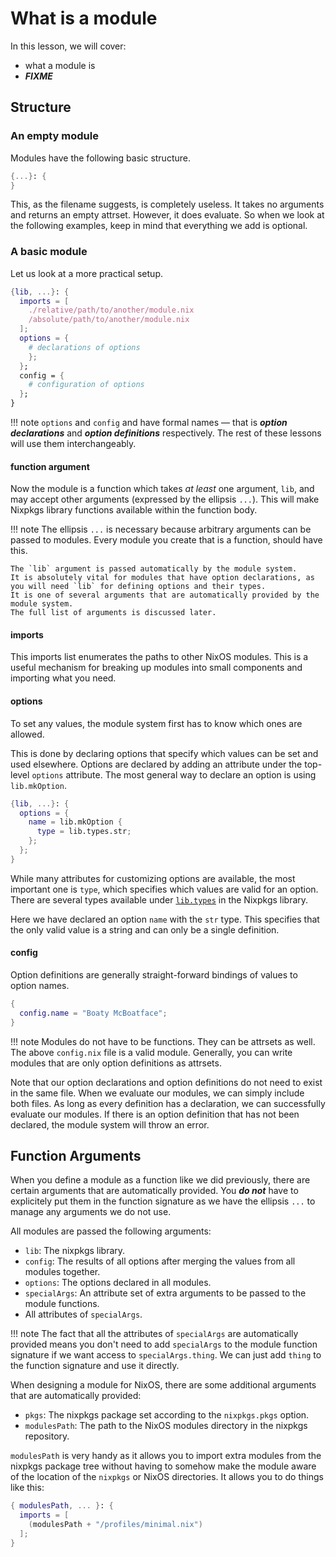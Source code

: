 # What is a module

In this lesson, we will cover:

- what a module is
- ***FIXME***

## Structure

### An empty module

Modules have the following basic structure.

```nix title="useless.nix"
{...}: {
}
```

This, as the filename suggests, is completely useless.
It takes no arguments and returns an empty attrset.
However, it does evaluate.
So when we look at the following examples, keep in mind that everything we add is optional.

### A basic module

Let us look at a more practical setup.

```nix title="default.nix"
{lib, ...}: {
  imports = [
    ./relative/path/to/another/module.nix
    /absolute/path/to/another/module.nix
  ];
  options = {
    # declarations of options
    };
  };
  config = {
    # configuration of options
  };
}
```

!!! note
    `options` and `config` and have formal names —
    that is ***option declarations*** and ***option definitions*** respectively.
    The rest of these lessons will use them interchangeably.

#### function argument

Now the module is a function which takes *at least* one argument, `lib`,
and may accept other arguments (expressed by the ellipsis `...`).
This will make Nixpkgs library functions available within the function body.

!!! note
    The ellipsis `...` is necessary because arbitrary arguments can be passed to modules.
    Every module you create that is a function, should have this.

    The `lib` argument is passed automatically by the module system.
    It is absolutely vital for modules that have option declarations, as you will need `lib` for defining options and their types.
    It is one of several arguments that are automatically provided by the module system.
    The full list of arguments is discussed later.

#### imports

This imports list enumerates the paths to other NixOS modules.
This is a useful mechanism for breaking up modules into small components and importing what you need.

#### options

To set any values, the module system first has to know which ones are allowed.

This is done by declaring options that specify which values can be set and used elsewhere.
Options are declared by adding an attribute under the top-level `options` attribute.
The most general way to declare an option is using `lib.mkOption`.

``` nix title="options.nix"
{lib, ...}: {
  options = {
    name = lib.mkOption {
      type = lib.types.str;
    };
  };
}
```

While many attributes for customizing options are available,
the most important one is `type`,
which specifies which values are valid for an option.
There are several types available under [`lib.types`][option-types-basic] in the Nixpkgs library.

Here we have declared an option `name` with the `str` type.
This specifies that the only valid value is a string and can only be a single definition.

#### config

Option definitions are generally straight-forward bindings of values to option names.

``` nix title="config.nix"
{
  config.name = "Boaty McBoatface";
}
```

!!! note
    Modules do not have to be functions.
    They can be attrsets as well.
    The above `config.nix` file is a valid module.
    Generally, you can write modules that are only option definitions as attrsets.

Note that our option declarations and option definitions do not need to exist in the same file.
When we evaluate our modules, we can simply include both files.
As long as every definition has a declaration, we can successfully evaluate our modules.
If there is an option definition that has not been declared, the module system will throw an error.

## Function Arguments

When you define a module as a function like we did previously, there are certain arguments that are automatically provided.
You ***do not*** have to explicitely put them in the function signature as we have the ellipsis `...` to manage any arguments we do not use.

All modules are passed the following arguments:

- `lib`: The nixpkgs library.
- `config`: The results of all options after merging the values from all modules together.
- `options`: The options declared in all modules.
- `specialArgs`: An attribute set of extra arguments to be passed to the module functions.
- All attributes of `specialArgs`.

!!! note
    The fact that all the attributes of `specialArgs` are automatically provided means you don't need to add `specialArgs` to the module function signature if we want access to `specialArgs.thing`.
    We can just add `thing` to the function signature and use it directly.

When designing a module for NixOS, there are some additional arguments that are automatically provided:

- `pkgs`: The nixpkgs package set according to the `nixpkgs.pkgs` option.
- `modulesPath`: The path to the NixOS modules directory in the nixpkgs repository.

`modulesPath` is very handy as it allows you to import extra modules from the nixpkgs package tree without having to somehow make the module aware of the location of the `nixpkgs` or NixOS directories.
It allows you to do things like this:

``` nix
{ modulesPath, ... }: {
  imports = [
    (modulesPath + "/profiles/minimal.nix")
  ];
}
```

[option-types-basic]: https://nixos.org/manual/nixos/stable/#sec-option-types-basic
